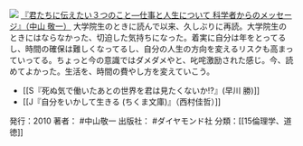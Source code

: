
[![](https://images-fe.ssl-images-amazon.com/images/I/51QntwV2IfL._SL160_.jpg)](http://www.amazon.co.jp/exec/obidos/ASIN/4478012628/choiyaki81-22/ref=nosim)
[『君たちに伝えたい３つのこと—仕事と人生について 科学者からのメッセージ』（中山 敬一）](http://www.amazon.co.jp/exec/obidos/ASIN/4478012628/choiyaki81-22/ref=nosim)
大学院生のときに読んで以来、久しぶりに再読。大学院生のときにはならなかった、切迫した気持ちになった。着実に自分は年をとってるし、時間の確保は難しくなってるし、自分の人生の方向を変えるリスクも高まっていってる。ちょっと今の意識ではダメダメやと、叱咤激励された感じ。今、読めてよかった。生活を、時間の費やし方を変えていこう。

- [[S『死ぬ気で働いたあとの世界を君は見たくないか⁉︎』(早川 勝)]]
- [[J『自分をいかして生きる (ちくま文庫)』（西村佳哲）]]

発行：2010
著者： #中山敬一
出版社： #ダイヤモンド社
分類：[[15倫理学、道徳]]
